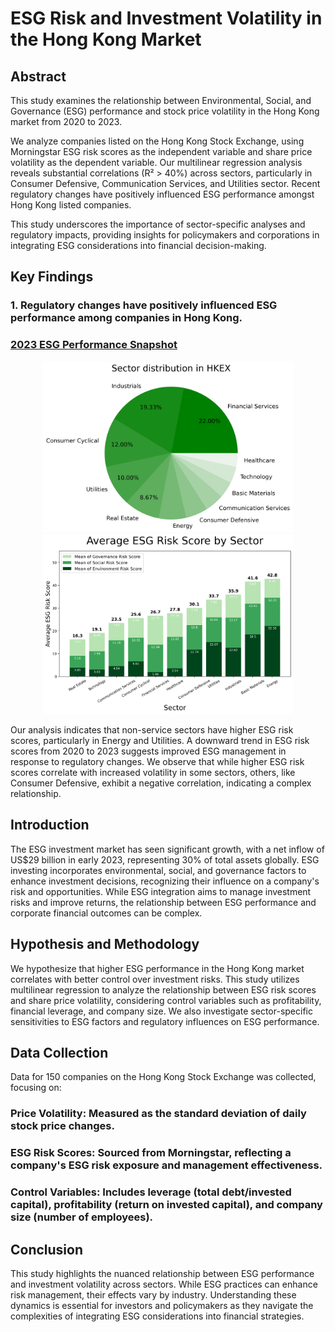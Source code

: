 # ESG Risk and Investment Volatility in the Hong Kong Market
## Abstract
This study examines the relationship between Environmental, Social, and Governance (ESG) performance and stock price volatility in the Hong Kong market from 2020 to 2023. 

We analyze companies listed on the Hong Kong Stock Exchange, using Morningstar ESG risk scores as the independent variable and share price volatility as the dependent variable. Our multilinear regression analysis reveals substantial correlations (R² > 40%) across sectors, particularly in Consumer Defensive, Communication Services, and Utilities sector. Recent regulatory changes have positively influenced ESG performance amongst Hong Kong listed companies. 

This study underscores the importance of sector-specific analyses and regulatory impacts, providing insights for policymakers and corporations in integrating ESG considerations into financial decision-making.

## Key Findings

### 1. Regulatory changes have positively influenced ESG performance among companies in Hong Kong.

### <u>2023 ESG Performance Snapshot</u>

<div align="center">
  <img src="Figure%201/Sector_Distribution.png" alt="Sector Distribution" width="400"/>
</div>

<div align="center">
  <img src="Figure%202/Sector_Average_ESG_Score.png" alt="Sector Average ESG Score" width="400"/>
</div>

Our analysis indicates that non-service sectors have higher ESG risk scores, particularly in Energy and Utilities. A downward trend in ESG risk scores from 2020 to 2023 suggests improved ESG management in response to regulatory changes. We observe that while higher ESG risk scores correlate with increased volatility in some sectors, others, like Consumer Defensive, exhibit a negative correlation, indicating a complex relationship.

## Introduction
The ESG investment market has seen significant growth, with a net inflow of US$29 billion in early 2023, representing 30% of total assets globally. ESG investing incorporates environmental, social, and governance factors to enhance investment decisions, recognizing their influence on a company's risk and opportunities. While ESG integration aims to manage investment risks and improve returns, the relationship between ESG performance and corporate financial outcomes can be complex.

## Hypothesis and Methodology
We hypothesize that higher ESG performance in the Hong Kong market correlates with better control over investment risks. This study utilizes multilinear regression to analyze the relationship between ESG risk scores and share price volatility, considering control variables such as profitability, financial leverage, and company size. We also investigate sector-specific sensitivities to ESG factors and regulatory influences on ESG performance.

## Data Collection
Data for 150 companies on the Hong Kong Stock Exchange was collected, focusing on:
### Price Volatility: Measured as the standard deviation of daily stock price changes.
### ESG Risk Scores: Sourced from Morningstar, reflecting a company's ESG risk exposure and management effectiveness.
### Control Variables: Includes leverage (total debt/invested capital), profitability (return on invested capital), and company size (number of employees).

## Conclusion
This study highlights the nuanced relationship between ESG performance and investment volatility across sectors. While ESG practices can enhance risk management, their effects vary by industry. Understanding these dynamics is essential for investors and policymakers as they navigate the complexities of integrating ESG considerations into financial strategies.
